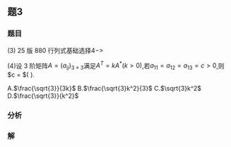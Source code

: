## 题3
### 题目
(3) 25 版 880 行列式基础选择$4 -  >$

(4)设 3 阶矩阵$A = {(a_{ij})}_{3 \times  3}$满足$A^T = kA^* (k > 0)$,若$a_{11} = a_{12} = a_{13} = c > 0$,则$c = $(   ).

A.$\frac{\sqrt{3}}{3k}$ B.$\frac{\sqrt{3}k^2}{3}$ C.$\sqrt{3}k^2$ D.$\frac{\sqrt{3}}{k^2}$
### 分析

### 解